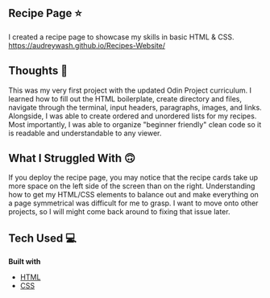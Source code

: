 ## Recipe Page ⭐️
I created a recipe page to showcase my skills in basic HTML & CSS.    
https://audreywash.github.io/Recipes-Website/ 

## Thoughts 💭
This was my very first project with the updated Odin Project curriculum. I learned how to fill out the HTML boilerplate, create directory and files, navigate through the terminal, input headers, paragraphs, images, and links. Alongside, I was able to create ordered and unordered lists for my recipes. Most importantly, I was able to organize "beginner friendly" clean code so it is readable and understandable to any viewer. 

## What I Struggled With 🙃
If you deploy the recipe page, you may notice that the recipe cards take up more space on the left side of the screen than on the right. Understanding how to get my HTML/CSS elements to balance out and make everything on a page symmetrical was difficult for me to grasp. I want to move onto other projects, so I will might come back around to fixing that issue later.

## Tech Used 💻
<b>Built with</b>
- [HTML](https://developer.mozilla.org/en-US/docs/Web/HTML) 
- [CSS](https://developer.mozilla.org/en-US/docs/Web/CSS)
